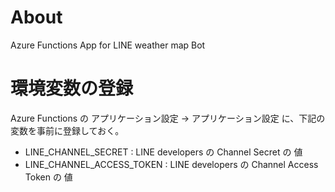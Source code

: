 # About

Azure Functions App for LINE weather map Bot

# 環境変数の登録

Azure Functions の アプリケーション設定 -> アプリケーション設定 に、下記の変数を事前に登録しておく。

* LINE_CHANNEL_SECRET : LINE developers の Channel Secret の 値
* LINE_CHANNEL_ACCESS_TOKEN : LINE developers の Channel Access Token の 値
